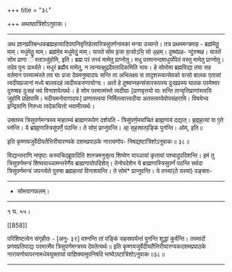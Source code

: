 +++
title = "३८"

+++
अथाष्ठात्रिंशोऽनुवाकः।
________________________
अथ ज्ञानप्रतिबन्धकब्रह्महत्यादिपापनिवृत्तिहेतवस्त्रिसुपर्णनामका मन्त्रा उच्यन्ते। तत्र प्रथममन्त्रमाह -
ब्रह्म॑मेतु॒ माम्। मधु॑मेतु॒ माम्। ब्रह्म॑मे॒व मधु॑मेतुं॒ माम्।
यास्ते॑ सोम प्र॒जा व॒त्सोऽभि॒ सो अ॒हम्। दुष्ष्व॑प्रह-
न्दु॑रुष्षह। यास्ते॑ सोम प्राणा ँ स्ताञ्जु॑होमि, इति।
ब्रह्म परं तत्त्वं मामेतु प्राप्नोतु। मधु परमानन्दमाधुर्योपेतं वस्तु मामेतु प्राप्नोतु। तदेव पुनः प्रार्थ्यते। मधुरं ब्रह्मैव मामेतु, न त्वन्यत्क्षुद्रदैवतादिकमिति भावः। हे सोमोमा ब्रह्मविद्या तया सह वर्तमान परमात्मंस्ते तव याः प्रजा देवमनुष्यादयः सन्ति ता अभिलक्ष्य स तादृशस्त्वत्सेवको वत्सो बालक एतासां त्वदीयप्रजानां मध्ये बालवदहं त्वदीयकरुणायोग्यः। अतो हे दुष्ष्वप्नहन्संसाररूपस्य दुःखप्रस्य घातक परमेश्वर दुरुष्षह दुःसहं भवं विनाशयेत्यर्थः। हे सोम परमात्मंस्ते त्वदीयाः [प्राणवृत्तयो याः सन्ति तान्वृत्तिप्राणांस्त्वयि जुहोमि प्रक्षिपामि। मदीयमनोवागादयः] प्राणास्त्वया निर्मितत्वात्त्वदीया अतस्त्वय्येवोपसंहरामि। विषयेभ्य इन्द्रियाणि निरुध्य त्वदेकचित्तो भवामीत्यर्थः।

उक्तस्य त्रिसुपर्णमन्त्रस्य माहात्म्यं ब्राह्मणरूपेण दर्शयति -
त्रिसु॑पर्ण॒मया॑चितं ब्राह्म॒णाय॑ दद्यात्। ब्र॒ह्म॒ह॒त्यां वा
ए॒ते घ्न॑न्ति। ये ब्रा॑ह्म॒णास्त्रिसु॑पर्णे॒ प॑ठन्ति। ते सोमं॒
प्राप्नु॑वन्ति। आ॒ स॒ह॒स्रात्प॒ङ्किं पुन॑न्ति। ओम्, इति॥

इति कृष्णयजुर्वेदीयतैत्तिरीयारण्यके दशमप्रपाठके नारायणोप-
निषद्यष्टात्रिंशोऽनुवाकः॥ ३८॥

विद्यान्तराणि नापृष्टः कस्यचिद्ब्रूयादिति शास्त्रमनुसृत्य शिष्येण याच्ञायां कृतायां पश्चादुपदिशन्ति। इमं तु त्रिसुपर्णमन्त्रं शिष्ययाच्ञामन्तरेणैव ब्राह्मणायोपदिशेत्। तेनोपदेशेन ये ब्राह्मणास्त्रिसुपर्णं पठन्ति सर्वदा त्रिसुपर्णमन्त्रं जपन्त्येते पुरुषा ब्रह्महत्यां विनाशयन्ति। ते सोमं* प्राप्नुवन्ति। ये तस्यां(ते यस्यां) पङ्क्ता-
________________________
* सोमयागफलम्।
________________________
१ घ. ५५।

[[858]]

परिशिष्टत्वेन संगृहीतः - [अनु॰ ३९]
वश्नन्ति तां पङ्किं सहस्रपर्यन्तं पुनन्ति शुद्धां कुर्वन्ति। तस्मादों प्रणवप्रतिपाद्यः परमात्मैव त्रिसुपर्णमन्त्रस्य देवतेत्यर्थः॥
इति कृष्णयजुर्वेदीयतैत्तिरीयारण्यकदशमप्रपाठके नारायणोयापरनामधेययुक्तायां याज्ञिक्यामुपनिषदि भाष्येऽष्टात्रिंशोऽनुवाकः॥३८॥
________________________
